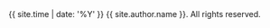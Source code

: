 <footer>
  <span> {{ site.time | date: '%Y' }} {{ site.author.name }}. All rights reserved.</span>
</footer>